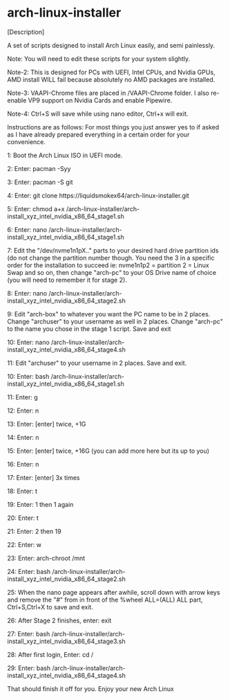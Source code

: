 # arch-linux-installer
[Description]

A set of scripts designed to install Arch Linux easily, and semi painlessly.

Note: You will need to edit these scripts for your system slightly. 

Note-2: This is designed for PCs with UEFI, Intel CPUs, and Nvidia GPUs, AMD install WILL fail because absolutely no AMD packages are installed.

Note-3: VAAPI-Chrome files are placed in /VAAPI-Chrome folder. I also re-enable VP9 support on Nvidia Cards and enable Pipewire.

Note-4: Ctrl+S will save while using nano editor, Ctrl+x will exit.

Instructions are as follows: For most things you just answer yes to if asked as I have already prepared everything in a certain order for your convenience.

1: Boot the Arch Linux ISO in UEFI mode.

2: Enter: pacman -Syy

3: Enter: pacman -S git

4: Enter: git clone https://liquidsmokex64/arch-linux-installer.git

5: Enter: chmod a+x /arch-linux-installer/arch-install_xyz_intel_nvidia_x86_64_stage1.sh

6: Enter: nano /arch-linux-installer/arch-install_xyz_intel_nvidia_x86_64_stage1.sh

7: Edit the "/dev/nvme1n1pX.." parts to your desired hard drive partition ids (do not change the partition number though. You need the 3 in a specific order for the installation to succeed ie: nvme1n1p2 = partition 2 = Linux Swap and so on, then change "arch-pc" to your OS Drive name of choice (you will need to remember it for stage 2).

8: Enter: nano /arch-linux-installer/arch-install_xyz_intel_nvidia_x86_64_stage2.sh

9: Edit "arch-box" to whatever you want the PC name to be in 2 places. Change "archuser" to your username as well in 2 places. Change "arch-pc" to the name you chose in the stage 1 script. Save and exit

10: Enter: nano /arch-linux-installer/arch-install_xyz_intel_nvidia_x86_64_stage4.sh

11: Edit "archuser" to your username in 2 places. Save and exit.

10: Enter: bash /arch-linux-installer/arch-install_xyz_intel_nvidia_x86_64_stage1.sh

11: Enter: g

12: Enter: n

13: Enter: [enter] twice, +1G

14: Enter: n

15: Enter: [enter] twice, +16G (you can add more here but its up to you)

16: Enter: n

17: Enter: [enter] 3x times

18: Enter: t

19: Enter: 1 then 1 again

20: Enter: t

21: Enter: 2 then 19

22: Enter: w

23: Enter: arch-chroot /mnt

24: Enter: bash /arch-linux-installer/arch-install_xyz_intel_nvidia_x86_64_stage2.sh

25: When the nano page appears after awhile, scroll down with arrow keys and remove the "#" from in front of the %wheel ALL=(ALL) ALL part, Ctrl+S,Ctrl+X to save and exit.

26: After Stage 2 finishes, enter: exit

27: Enter: bash /arch-linux-installer/arch-install_xyz_intel_nvidia_x86_64_stage3.sh

28: After first login, Enter: cd /

29: Enter: bash /arch-linux-installer/arch-install_xyz_intel_nvidia_x86_64_stage4.sh

That should finish it off for you. Enjoy your new Arch Linux

